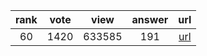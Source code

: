 
| rank | vote | view | answer | url |
|:-:|:-:|:-:|:-:|:-:|
|60|1420|633585|191| [url](http://stackoverflow.com/questions/101268/hidden-features-of-python) |
